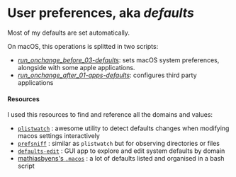 # User preferences, aka _defaults_

Most of my defaults are set automatically.

On macOS, this operations is splitted in two scripts:

- [_run_onchange_before_03-defaults_](/home/.chezmoiscripts/darwin/run_onchange_after_01-system-defaults.tmpl): sets macOS system preferences, alongside with some apple applications.
- [_run_onchange_after_01-apps-defaults_](/home/.chezmoiscripts/darwin/run_onchange_after_02-apps-defaults.tmpl): configures third party applications

#### Resources

I used this resources to find and reference all the domains and values:

- [`plistwatch`](https://github.com/catilac/plistwatch) : awesome utility to detect defaults changes when modifying macos settings interactively
- [`prefsniff`](https://github.com/zcutlip/prefsniff) : similar as `plistwatch` but for observing directories or files
- [`defaults-edit`](https://github.com/ThatsJustCheesy/defaults-edit) : GUI app to explore and edit system defaults by domain
- [mathiasbyens's `.macos`](https://github.com/mathiasbynens/dotfiles/blob/main/.macos) : a lot of defaults listed and organised in a bash script
